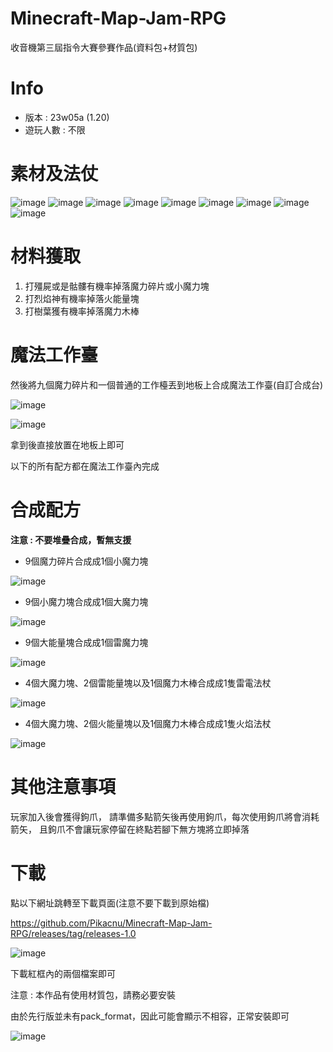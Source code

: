 # Minecraft-Map-Jam-RPG
收音機第三屆指令大賽參賽作品(資料包+材質包)

# Info
- 版本 : 23w05a (1.20)
- 遊玩人數 : 不限

# 素材及法仗
![image](https://user-images.githubusercontent.com/76525576/216748029-3362d7ea-72e9-47b3-b9c6-c015117c9f41.png)
![image](https://user-images.githubusercontent.com/76525576/216748043-bae6ab12-a54a-4f2e-9749-0ee36cb25530.png)
![image](https://user-images.githubusercontent.com/76525576/216748048-79659ab5-13ce-42ba-af2b-6025c3cb46b3.png)
![image](https://user-images.githubusercontent.com/76525576/216748064-7d7af276-942f-499a-b4d5-95d16158b334.png)
![image](https://user-images.githubusercontent.com/76525576/216748210-f5cf06a6-b7e5-4e9d-98f4-b79c100c6d3e.png)
![image](https://user-images.githubusercontent.com/76525576/216748239-84b5587b-2b6b-4ca7-a49b-050a3474dc14.png)
![image](https://user-images.githubusercontent.com/76525576/216748074-dde73b74-0c74-400c-8c16-fa9568a7bc24.png)
![image](https://user-images.githubusercontent.com/76525576/216748083-347417d3-8b3f-4584-b520-83b0173c7b64.png)
![image](https://user-images.githubusercontent.com/76525576/216748160-b299a007-7262-4223-bd94-0369852a8b59.png)

# 材料獲取
1. 打殭屍或是骷髏有機率掉落魔力碎片或小魔力塊
2. 打烈焰神有機率掉落火能量塊
3. 打樹葉獲有機率掉落魔力木棒

# 魔法工作臺
然後將九個魔力碎片和一個普通的工作檯丟到地板上合成魔法工作臺(自訂合成台)

![image](https://user-images.githubusercontent.com/76525576/216746967-def31863-c4b5-4b48-92c0-16011572ad08.png)

![image](https://user-images.githubusercontent.com/76525576/216748257-7981ddfd-7f3b-4e0c-8f71-dc8d69775746.png)

拿到後直接放置在地板上即可

以下的所有配方都在魔法工作臺內完成

# 合成配方
**注意 : 不要堆疊合成，暫無支援**

- 9個魔力碎片合成成1個小魔力塊

![image](https://user-images.githubusercontent.com/92923578/216677963-bdf5eff1-ca58-4ac6-8959-c22c7d1cc531.png)

- 9個小魔力塊合成成1個大魔力塊

![image](https://user-images.githubusercontent.com/92923578/216678276-4c8060a7-7973-4cd0-95b4-b1d8501acd14.png)

- 9個大能量塊合成成1個雷魔力塊

![image](https://user-images.githubusercontent.com/92923578/216684779-cbab1f3d-97e1-46af-937a-84a53a60347c.png)

- 4個大魔力塊、2個雷能量塊以及1個魔力木棒合成成1隻雷電法杖

![image](https://user-images.githubusercontent.com/92923578/216678775-c9864f89-dddd-4304-8216-da405522aa83.png)

- 4個大魔力塊、2個火能量塊以及1個魔力木棒合成成1隻火焰法杖

![image](https://user-images.githubusercontent.com/92923578/216678489-7e0c84dc-5e9c-4bf3-9dfe-08312d2e86de.png)

# 其他注意事項

玩家加入後會獲得鉤爪，
請準備多點箭矢後再使用鉤爪，每次使用鉤爪將會消耗箭矢，
且鉤爪不會讓玩家停留在終點若腳下無方塊將立即掉落

# 下載

點以下網址跳轉至下載頁面(注意不要下載到原始檔)

https://github.com/Pikacnu/Minecraft-Map-Jam-RPG/releases/tag/releases-1.0

![image](https://user-images.githubusercontent.com/76525576/216748778-32f2f74c-1ccc-4d14-bc04-38717872e57d.png)

下載紅框內的兩個檔案即可

注意 : 本作品有使用材質包，請務必要安裝

由於先行版並未有pack_format，因此可能會顯示不相容，正常安裝即可

![image](https://user-images.githubusercontent.com/76525576/216748606-48e52164-bd4d-433c-8e5d-573441e5fa6f.png)

